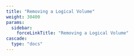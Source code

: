 ```yaml
---
title: "Removing a Logical Volume"
weight: 30400
params:
  sidebar:
    forceLinkTitle: "Removing a Logical Volume"
cascade:
  type: "docs"
---
```


